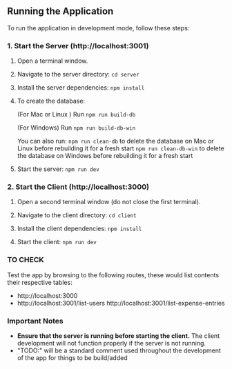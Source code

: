 ## Running the Application

To run the application in development mode, follow these steps:

### 1. Start the Server (http://localhost:3001)

1. Open a terminal window.

2. Navigate to the server directory:
   `cd server`
3. Install the server dependencies:
   `npm install`

4. To create the database:

   (For Mac or Linux ) Run
   `npm run build-db`

   (For Windows) Run
   `npm run build-db-win`

   You can also run:
   `npm run clean-db` to delete the database on Mac or Linux before rebuilding it for a fresh start
   `npm run clean-db-win` to delete the database on Windows before rebuilding it for a fresh start

5. Start the server:
   `npm run dev`

### 2. Start the Client (http://localhost:3000)

1. Open a second terminal window (do not close the first terminal).

2. Navigate to the client directory:
   `cd client`

3. Install the client dependencies:
   `npm install`

4. Start the client:
   `npm run dev`

### TO CHECK

Test the app by browsing to the following routes, these would list contents their respective tables:

- http://localhost:3000
- http://localhost:3001/list-users
  http://localhost:3001/list-expense-entries

### Important Notes

- **Ensure that the server is running before starting the client.** The client development will not function properly if the server is not running.
- "TODO:" will be a standard comment used throughout the development of the app for things to be build/added
